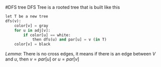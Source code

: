 #DFS tree
DFS Tree is a rooted tree that is built like this

```python
let T be a new tree
dfs(v):
    color[v] = gray
    for u in adj[v]:
        if color[u] == white:
            then dfs(u) and par[u] = v (in T)
    color[v] = black
```

_Lemma_: There is no cross edges, it means if there is an edge between $V$ and $u$, then $v=par[u]$ or $u=par[v]$
